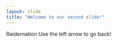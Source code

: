 ```yaml
---
layout: slide
title: "Welcome to our second slide!"
---
```

Raidernation
Use the left arrow to go back!
